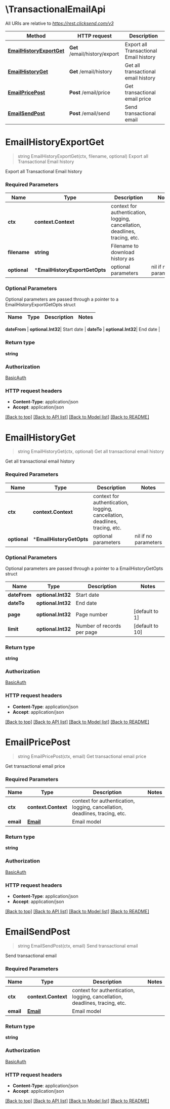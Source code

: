 # \TransactionalEmailApi

All URIs are relative to *https://rest.clicksend.com/v3*

Method | HTTP request | Description
------------- | ------------- | -------------
[**EmailHistoryExportGet**](TransactionalEmailApi.md#EmailHistoryExportGet) | **Get** /email/history/export | Export all Transactional Email history
[**EmailHistoryGet**](TransactionalEmailApi.md#EmailHistoryGet) | **Get** /email/history | Get all transactional email history
[**EmailPricePost**](TransactionalEmailApi.md#EmailPricePost) | **Post** /email/price | Get transactional email price
[**EmailSendPost**](TransactionalEmailApi.md#EmailSendPost) | **Post** /email/send | Send transactional email


# **EmailHistoryExportGet**
> string EmailHistoryExportGet(ctx, filename, optional)
Export all Transactional Email history

Export all Transactional Email history

### Required Parameters

Name | Type | Description  | Notes
------------- | ------------- | ------------- | -------------
 **ctx** | **context.Context** | context for authentication, logging, cancellation, deadlines, tracing, etc.
  **filename** | **string**| Filename to download history as | 
 **optional** | ***EmailHistoryExportGetOpts** | optional parameters | nil if no parameters

### Optional Parameters
Optional parameters are passed through a pointer to a EmailHistoryExportGetOpts struct

Name | Type | Description  | Notes
------------- | ------------- | ------------- | -------------

 **dateFrom** | **optional.Int32**| Start date | 
 **dateTo** | **optional.Int32**| End date | 

### Return type

**string**

### Authorization

[BasicAuth](../README.md#BasicAuth)

### HTTP request headers

 - **Content-Type**: application/json
 - **Accept**: application/json

[[Back to top]](#) [[Back to API list]](../README.md#documentation-for-api-endpoints) [[Back to Model list]](../README.md#documentation-for-models) [[Back to README]](../README.md)

# **EmailHistoryGet**
> string EmailHistoryGet(ctx, optional)
Get all transactional email history

Get all transactional email history

### Required Parameters

Name | Type | Description  | Notes
------------- | ------------- | ------------- | -------------
 **ctx** | **context.Context** | context for authentication, logging, cancellation, deadlines, tracing, etc.
 **optional** | ***EmailHistoryGetOpts** | optional parameters | nil if no parameters

### Optional Parameters
Optional parameters are passed through a pointer to a EmailHistoryGetOpts struct

Name | Type | Description  | Notes
------------- | ------------- | ------------- | -------------
 **dateFrom** | **optional.Int32**| Start date | 
 **dateTo** | **optional.Int32**| End date | 
 **page** | **optional.Int32**| Page number | [default to 1]
 **limit** | **optional.Int32**| Number of records per page | [default to 10]

### Return type

**string**

### Authorization

[BasicAuth](../README.md#BasicAuth)

### HTTP request headers

 - **Content-Type**: application/json
 - **Accept**: application/json

[[Back to top]](#) [[Back to API list]](../README.md#documentation-for-api-endpoints) [[Back to Model list]](../README.md#documentation-for-models) [[Back to README]](../README.md)

# **EmailPricePost**
> string EmailPricePost(ctx, email)
Get transactional email price

Get transactional email price

### Required Parameters

Name | Type | Description  | Notes
------------- | ------------- | ------------- | -------------
 **ctx** | **context.Context** | context for authentication, logging, cancellation, deadlines, tracing, etc.
  **email** | [**Email**](Email.md)| Email model | 

### Return type

**string**

### Authorization

[BasicAuth](../README.md#BasicAuth)

### HTTP request headers

 - **Content-Type**: application/json
 - **Accept**: application/json

[[Back to top]](#) [[Back to API list]](../README.md#documentation-for-api-endpoints) [[Back to Model list]](../README.md#documentation-for-models) [[Back to README]](../README.md)

# **EmailSendPost**
> string EmailSendPost(ctx, email)
Send transactional email

Send transactional email

### Required Parameters

Name | Type | Description  | Notes
------------- | ------------- | ------------- | -------------
 **ctx** | **context.Context** | context for authentication, logging, cancellation, deadlines, tracing, etc.
  **email** | [**Email**](Email.md)| Email model | 

### Return type

**string**

### Authorization

[BasicAuth](../README.md#BasicAuth)

### HTTP request headers

 - **Content-Type**: application/json
 - **Accept**: application/json

[[Back to top]](#) [[Back to API list]](../README.md#documentation-for-api-endpoints) [[Back to Model list]](../README.md#documentation-for-models) [[Back to README]](../README.md)

